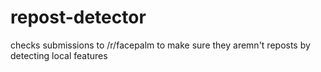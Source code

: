 # repost-detector

checks submissions to /r/facepalm to make sure they aremn't reposts by detecting local features
